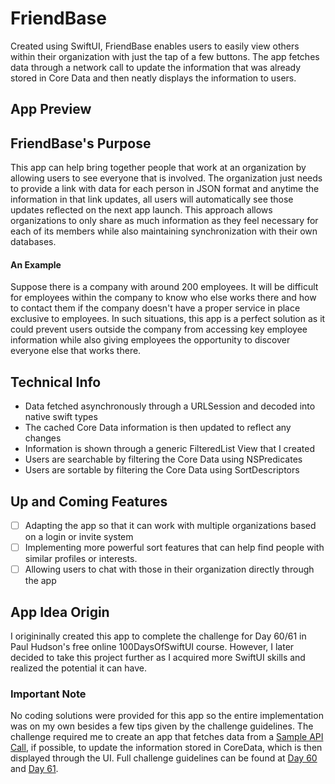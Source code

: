 # FriendBase

Created using SwiftUI, FriendBase enables users to easily view others within their organization with just the tap of a few buttons. The app fetches data through a network call to update the information that was already stored in Core Data and then neatly displays the information to users.

## App Preview

## FriendBase's Purpose
This app can help bring together people that work at an organization by allowing users to see everyone that is involved. The organization just needs to provide a link with data for each person in JSON format and anytime the information in that link updates, all users will automatically see those updates reflected on the next app launch. This approach allows organizations to only share as much information as they feel necessary for each of its members while also maintaining synchronization with their own databases.

#### An Example
Suppose there is a company with around 200 employees. It will be difficult for employees within the company to know who else works there and how to contact them if the company doesn't have a proper service in place exclusive to employees. In such situations, this app is a perfect solution as it could prevent users outside the company from accessing key employee information while also giving employees the opportunity to discover everyone else that works there.

## Technical Info
- Data fetched asynchronously through a URLSession and decoded into native swift types
- The cached Core Data information is then updated to reflect any changes
- Information is shown through a generic FilteredList View that I created
- Users are searchable by filtering the Core Data using NSPredicates
- Users are sortable by filtering the Core Data using SortDescriptors

## Up and Coming Features
- [ ] Adapting the app so that it can work with multiple organizations based on a login or invite system
- [ ] Implementing more powerful sort features that can help find people with similar profiles or interests.
- [ ] Allowing users to chat with those in their organization directly through the app

## App Idea Origin
I origininally created this app to complete the challenge for Day 60/61 in Paul Hudson's free online 100DaysOfSwiftUI course. However, I later decided to take this project further as I acquired more SwiftUI skills and realized the potential it can have.

### Important Note
No coding solutions were provided for this app so the entire implementation was on my own besides a few tips given by the challenge guidelines. The challenge required me to create an app that fetches data from a [Sample API Call](https://www.hackingwithswift.com/samples/friendface.json), if possible, to update the information stored in CoreData, which is then displayed through the UI. Full challenge guidelines can be found at [Day 60](https://www.hackingwithswift.com/guide/ios-swiftui/5/3/challenge) and [Day 61](https://www.hackingwithswift.com/100/swiftui/61).
